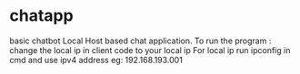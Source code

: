 # chatapp
basic chatbot
Local Host based chat application.
To run the program : change the local ip in client code to your local ip 
For local ip run ipconfig in cmd and use ipv4 address eg: 192.168.193.001
